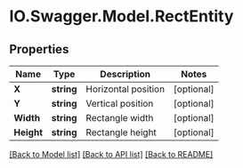 # IO.Swagger.Model.RectEntity
## Properties

Name | Type | Description | Notes
------------ | ------------- | ------------- | -------------
**X** | **string** | Horizontal position | [optional] 
**Y** | **string** | Vertical position | [optional] 
**Width** | **string** | Rectangle width | [optional] 
**Height** | **string** | Rectangle height | [optional] 

[[Back to Model list]](../README.md#documentation-for-models) [[Back to API list]](../README.md#documentation-for-api-endpoints) [[Back to README]](../README.md)

